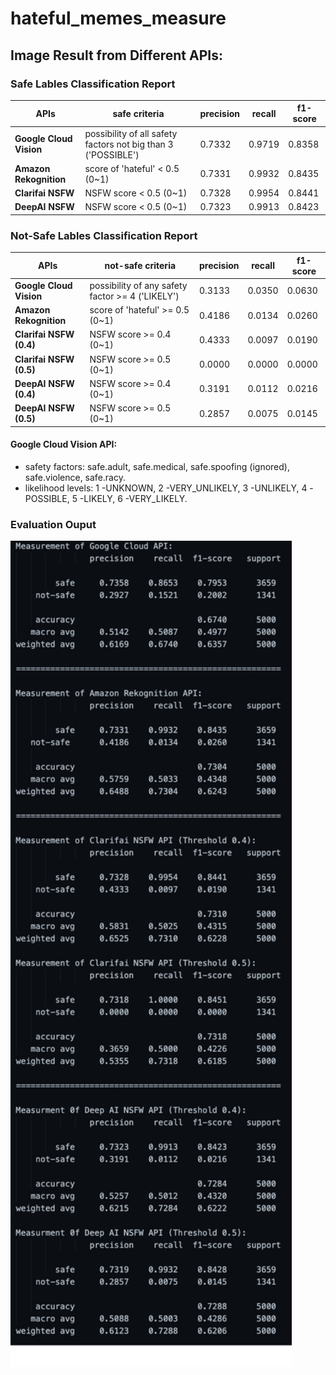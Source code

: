 # hateful_memes_measure
 
## Image Result from Different APIs:

### Safe Lables Classification Report
| APIs | safe criteria | precision | recall | f1-score | 
| --- | --- | --- | --- | --- |
| **Google Cloud Vision** | possibility of all safety factors not big than 3 ('POSSIBLE') |0.7332 | 0.9719 | 0.8358 |
| **Amazon Rekognition** | score of 'hateful' < 0.5 (0\~1) | 0.7331 | 0.9932 | 0.8435 |
| **Clarifai NSFW**  | NSFW score < 0.5 (0\~1) | 0.7328 | 0.9954 | 0.8441 |
| **DeepAI NSFW** | NSFW score < 0.5 (0\~1) | 0.7323 | 0.9913 | 0.8423 |


### Not-Safe Lables Classification Report
| APIs| not-safe criteria | precision | recall | f1-score | 
| --- | --- | --- | --- | --- |
| **Google Cloud Vision**| possibility of any safety factor >= 4 ('LIKELY') | 0.3133| 0.0350 | 0.0630 |
| **Amazon Rekognition**| score of 'hateful' >= 0.5 (0\~1) |0.4186 | 0.0134 | 0.0260 | 
| **Clarifai NSFW (0.4)**| NSFW score >= 0.4 (0\~1) | 0.4333| 0.0097 | 0.0190 |
| **Clarifai NSFW (0.5)**| NSFW score >= 0.5 (0\~1) | 0.0000| 0.0000 | 0.0000 |
| **DeepAI NSFW (0.4)** | NSFW score >= 0.4 (0\~1) | 0.3191| 0.0112 | 0.0216 |
| **DeepAI NSFW (0.5)** | NSFW score >= 0.5 (0\~1) | 0.2857| 0.0075 | 0.0145 |

#### Google Cloud Vision API:
- safety factors: safe.adult, safe.medical, safe.spoofing (ignored), safe.violence, safe.racy.
- likelihood levels: 1 -UNKNOWN, 2 -VERY_UNLIKELY, 3 -UNLIKELY, 4 -POSSIBLE, 5 -LIKELY, 6 -VERY_LIKELY.

### Evaluation Ouput
<img src="https://github.com/keyanUB/hateful_memes_measure/blob/main/img_result.png?raw=true" width="450">
